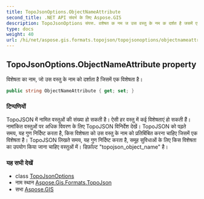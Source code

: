 ```yaml
---
title: TopoJsonOptions.ObjectNameAttribute
second_title: .NET API संदर्भ के लिए Aspose.GIS
description: TopoJsonOptions संपत्त. वशेषत क नम ज उस वस्तु के नम क दर्शत है जसमें एक वशेषत है
type: docs
weight: 40
url: /hi/net/aspose.gis.formats.topojson/topojsonoptions/objectnameattribute/
---
```

## TopoJsonOptions.ObjectNameAttribute property

विशेषता का नाम, जो उस वस्तु के नाम को दर्शाता है जिसमें एक विशेषता है।

```csharp
public string ObjectNameAttribute { get; set; }
```

### टिप्पणियों

TopoJSON में नामित वस्तुओं की संख्या हो सकती है। ऐसी हर वस्तु में कई विशेषताएं हो सकती हैं। नामांकित वस्तुओं पर अधिक विवरण के लिए TopoJSON विनिर्देश देखें। TopoJSON को पढ़ते समय, यह गुण निर्दिष्ट करता है, किस विशेषता को उस वस्तु के नाम को प्रतिबिंबित करना चाहिए जिसमें एक विशेषता है। TopoJSON लिखते समय, यह गुण निर्दिष्ट करता है, समूह सुविधाओं के लिए किस विशेषता का उपयोग किया जाना चाहिए वस्तुओं में। डिफ़ॉल्ट "topojson_object_name" है।

### यह सभी देखें

* class [TopoJsonOptions](../)
* नाम स्थान [Aspose.Gis.Formats.TopoJson](../../topojsonoptions/)
* सभा [Aspose.GIS](../../../)


